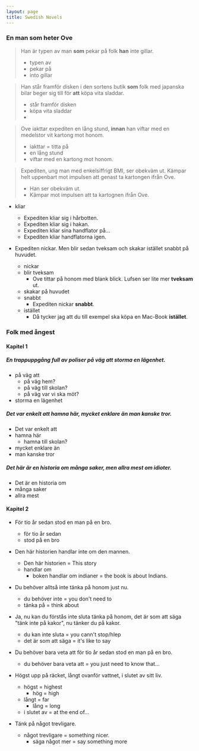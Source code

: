 ```yaml
---
layout: page
title: Swedish Novels
---
```


### En man som heter Ove

> Han är typen av man **som** pekar på folk **han** inte gillar.
> - typen av 
> - pekar på
> - into gillar

> Han står framför disken i den sortens butik **som** folk med japanska bilar beger sig till för **att** köpa vita sladdar.
> - står framför disken
> - köpa vita sladdar
> - 

> Ove iakttar expediten en lång stund, **innan** han viftar med en medelstor vit kartong mot honom.
> - iakttar = titta på
> - en lång stund
> - viftar med en kartong mot honom.

> Expediten, ung man med enkelsiffrigt BMI, ser obekväm ut. Kämpar helt uppenbart mot impulsen att genast ta kartongen ifrån Ove.
> - Han ser obekväm ut.
> - Kämpar mot impulsen att ta kartognen ifrån Ove.

- kliar
    - Expediten kliar sig i hårbotten.
    - Expediten kliar sig i hakan.
    - Expediten kliar sina handflator på...
    - Expediten kliar handflatorna igen.

- Expediten nickar. Men blir sedan tveksam och skakar istället snabbt på huvudet.
    - nickar
    - blir tveksam
        - Ove tittar på honom med blank blick. Lufsen ser lite mer **tveksam** ut.
    - skakar på huvudet
    - snabbt
        - Expediten nickar **snabbt**.
    - istället
        - Då tycker jag att du till exempel ska köpa en Mac-Book **istället**.

##### 

### Folk med ångest

#### Kapitel 1

##### En trappuppgång full av poliser på väg **att** storma en lägenhet.
- på väg att
    - på väg hem?
    - på väg till skolan?
    - på väg var vi ska möt?
- storma en lägenhet

##### Det var enkelt **att** hamna här, mycket enklare **än** man kanske tror.
- Det var enkelt att
- hamna här
    - hamna till skolan?
- mycket enklare än
- man kanske tror

##### Det här är en historia om många saker, men allra mest om idioter.
- Det är en historia om
- många saker
- allra mest

#### Kapitel 2
- För tio år sedan stod en man på en bro.
    - för tio år sedan
    - stod på en bro

-  Den här historien handlar inte om den mannen.
    - Den här historien = This story
    - handlar om
        - boken handlar om indianer = the book is about Indians.
    
- Du behöver alltså inte tänka på honom just nu.
    - du behöver inte = you don't need to 
    - tänka på = think about

- Ja, nu kan du förstås inte sluta tänka på honom, det är som att säga "tänk inte på kakor", nu tänker du på kakor. 
    - du kan inte sluta = you cann't stop/hlep
    - det är som att säga =  it's like to say

- Du behöver bara veta att för tio år sedan stod en man på en bro.
    - du behöver bara veta att = you just need to know that...

- Högst upp på räcket, långt ovanför vattnet, i slutet av sitt liv.
    - högst = highest
        - hög = high
    - långt = far
        - lång = long
    - i slutet av = at the end of...

- Tänk på något trevligare.
    - något trevligare = something nicer.
        - säga något mer = say something more